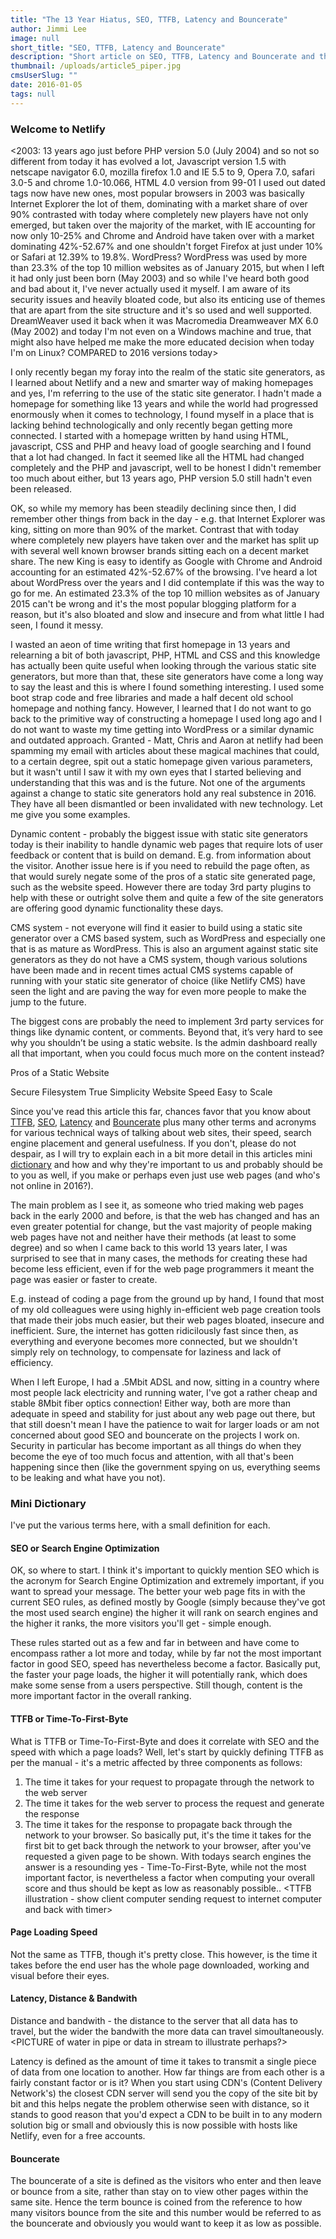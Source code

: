 ```yaml
---
title: "The 13 Year Hiatus, SEO, TTFB, Latency and Bouncerate"
author: Jimmi Lee
image: null
short_title: "SEO, TTFB, Latency and Bouncerate"
description: "Short article on SEO, TTFB, Latency and Bouncerate and the past 13 years of change"
thumbnail: /uploads/article5_piper.jpg
cmsUserSlug: ""
date: 2016-01-05 
tags: null
---
```


### **Welcome to Netlify**
<2003: 13 years ago just before PHP version 5.0 (July 2004) and so not so different from today it has evolved a lot, Javascript version 1.5 with netscape navigator 6.0, mozilla firefox 1.0 and IE 5.5 to 9, Opera 7.0, safari 3.0-5 and chrome 1.0-10.066, HTML 4.0 version from 99-01 I used out dated tags now have new ones, most popular browsers in 2003 was basically Internet Explorer the lot of them, dominating with a market share of over 90% contrasted with today where completely new players have not only emerged, but taken over the majority of the market, with IE accounting for now only 10-25% and Chrome and Android have taken over with a market dominating 42%-52.67% and one shouldn't forget Firefox at just under 10% or Safari at 12.39% to 19.8%.  WordPress? WordPress was used by more than 23.3% of the top 10 million websites as of January 2015, but when I left it had only just been born (May 2003) and so while I've heard both good and bad about it, I've never actually used it myself. I am aware of its security issues and heavily bloated code, but also its enticing use of themes that are apart from the site structure and it's so used and well supported.
DreamWeaver used it back when it was Macromedia Dreamweaver MX 6.0 (May 2002) and today I'm not even on a Windows machine and true, that might also have helped me make the more educated decision when today I'm on Linux? COMPARED to 2016 versions today>



I only recently began my foray into the realm of the static site generators, as I learned about Netlify and a new and smarter way of making homepages and yes, I'm referring to the use of the static site generator. I hadn't made a homepage for something like 13 years and while the world had progressed enormously when it comes to technology, I found myself in a place that is lacking behind technologically and only recently began getting more connected.
I started with a homepage written by hand using HTML, javascript, CSS and PHP and heavy load of google searching and I found that a lot had changed. In fact it seemed like all the HTML had changed completely and the PHP and javascript, well to be honest I didn't remember too much about either, but 13 years ago, PHP version 5.0 still hadn't even been released. 

OK, so while my memory has been steadily declining since then, I did remember other things from back in the day - e.g. that Internet Explorer was king, sitting on more than 90% of the market. Contrast that with today where completely new players have taken over and the market has split up with several well known browser brands sitting each on a decent market share. The new King is easy to identify as Google with Chrome and Android accounting for an estimated 42%-52.67% of the browsing. I've heard a lot about WordPress over the years and I did contemplate if this was the way to go for me. An estimated 23.3% of the top 10 million websites as of January 2015 can't be wrong and it's the most popular blogging platform for a reason, but it's also bloated and slow and insecure and from what little I had seen, I found it messy.

I wasted an aeon of time writing that first homepage in 13 years and relearning a bit of both javascript, PHP, HTML and CSS and this knowledge has actually been quite useful when looking through the various static site generators, but more than that, these site generators have come a long way to say the least and this is where I found something interesting. I used some boot strap code and free libraries and made a half decent old school homepage and nothing fancy. However, I learned that I do not want to go back to the primitive way of constructing a homepage I used long ago and I do not want to  waste my time getting into WordPress or a similar dynamic and outdated approach. Granted - Matt, Chris and Aaron at netlify had been spamming my email with articles about these magical machines that could, to a certain degree, spit out a static homepage given various parameters, but it wasn't until I saw it with my own eyes that I started believing and understanding that this was and is the future. Not one of the arguments against a change to static site generators hold any real substence in 2016. They have all been dismantled or been invalidated with new technology. Let me give you some examples.

Dynamic content - probably the biggest issue with static site generators today is their inability to handle dynamic web pages that require lots of user feedback or content that is build on demand. E.g. from information about the visitor. Another issue here is if you need to rebuild the page often, as that would surely negate some of the pros of a static site generated page, such as the website speed. However there are today 3rd party plugins to help with these or outright solve them and quite a few of the site generators are offering good dynamic functionality these days. 

CMS system - not everyone will find it easier to build using a static site generator over a CMS based system, such as WordPress and especially one that is as mature as WordPress. This is also an argument against static site generators as they do not have a CMS system, though various solutions have been made and in recent times actual CMS systems capable of running with your static site generator of choice (like Netlify CMS) have seen the light and are paving the way for even more people to make the jump to the future.

The biggest cons are probably the need to implement 3rd party services for things like dynamic content, or comments. Beyond that, it’s very hard to see why you shouldn’t be using a static website. Is the admin dashboard really all that important, when you could focus much more on the content instead?

Pros of a Static Website

Secure Filesystem
True Simplicity
Website Speed
Easy to Scale

Since you've read this article this far, chances favor that you know about [TTFB](#TTFB), [SEO](#SEO), [Latency](#latency) and [Bouncerate](#Bouncerate) plus many other terms and acronyms for various technical ways of talking about web sites, their speed, search engine placement and general usefulness. If you don't, please do not despair, as I will try to explain each in a bit more detail in this articles mini [dictionary](#dictionary) and how and why they're important to us and probably should be to you as well, if you make or perhaps even just use web pages (and who's not online in 2016?).

The main problem as I see it, as someone who tried making web pages back in the early 2000 and before, is that the web has changed and has an even greater potential for change, but the vast majority of people making web pages have not and neither have their methods (at least to some degree) and so when I came back to this world 13 years later, I was surprised to see that in many cases, the methods for creating these had become less efficient, even if for the web page programmers it meant the page was easier or faster to create. 

E.g. instead of coding a page from the ground up by hand, I found that most of my old colleagues were using highly in-efficient web page creation tools that made their jobs much easier, but their web pages bloated, insecure and inefficient.  Sure, the internet has gotten ridicilously fast since then, as everything and everyone becomes more connected, but we shouldn't simply rely on technology, to compensate for laziness and lack of efficiency.  

When I left Europe, I had a .5Mbit ADSL and now, sitting in a country where most people lack electricity and running water, I've got a rather cheap and stable 8Mbit fiber optics connection! Either way, both are more than adequate in speed and stability for just about any web page out there, but that still doesn't mean I have the patience to wait for larger loads or am not concerned about good SEO and bouncerate on the projects I work on.  Security in particular has become important as all things do when they become the eye of too much focus and attention, with all that's been happening since then (like the government spying on us, everything seems to be leaking and what have you not).




### Mini Dictionary
<a id="#dictionary"></a>
I've put the various terms here, with a small definition for each.

#### SEO or Search Engine Optimization
<a id="SEO"></a>
OK, so where to start.  I think it's important to quickly mention SEO which is the acronym for Search Engine Optimization and extremely important, if you want to spread your message. The better your web page fits in with the current SEO rules, as defined mostly by Google (simply because they've got the most used search engine) the higher it will rank on search engines and the higher it ranks, the more visitors you'll get - simple enough.

These rules started out as a few and far in between and have come to encompass rather a lot more and today, while by far not the most important factor in good SEO, speed has nevertheless become a factor. Basically put, the faster your page loads, the higher it will potentially rank, which does make some sense from a users perspective. Still though, content is the more important factor in the overall ranking.

#### TTFB or Time-To-First-Byte
<a id="TTFB"></a>
What is TTFB or Time-To-First-Byte and does it correlate with SEO and the speed with which a page loads?
Well, let's start by quickly defining TTFB as per the manual - it's a metric affected by three components as follows:
1. The time it takes for your request to propagate through the network to the web server
2. The time it takes for the web server to process the request and generate the response
3. The time it takes for the response to propagate back through the network to your browser.
So basically put, it's the time it takes for the first bit to get back through the network to your browser, after you've requested a given page to be shown. With todays search engines the answer is a resounding yes - Time-To-First-Byte, while not the most important factor, is nevertheless a factor when computing your overall score and thus should be kept as low as reasonably possible.. 
<TTFB illustration - show client computer sending request to internet computer and back with timer>

#### Page Loading Speed
Not the same as TTFB, though it's pretty close. This however, is the time it takes before the end user has the whole page downloaded, working and visual before their eyes.

#### Latency, Distance & Bandwith
<a id="latency"></a>
Distance and bandwith - the distance to the server that all data has to travel, but the wider the bandwith the more data can travel simoultaneously. 
<PICTURE of water in pipe or data in stream to illustrate perhaps?>

Latency is defined as the amount of time it takes to transmit a single piece of data from one location to another. How far things are from each other is a fairly constant factor or is it? When you start using CDN's (Content Delivery Network's) the closest CDN server will send you the copy of the site bit by bit and this helps negate the problem otherwise seen with distance, so it stands to good reason that you'd expect a CDN to be built in to any modern solution big or small and obviously this is now possible with hosts like Netlify, even for a free accounts.

#### Bouncerate
<a id="Bouncerate"></a>
The bouncerate of a site is defined as the visitors who enter and then leave or bounce from a site, rather than stay on to view other pages within the same site. Hence the term bounce is coined from the reference to how many visitors bounce from the site and this number would be referred to as the bouncerate and obviously you would want to keep it as low as possible.
